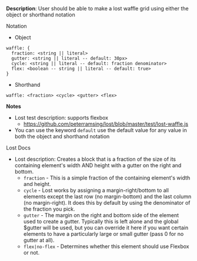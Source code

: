 __Description__: User should be able to make a lost waffle grid using either the object or shorthand notation

Notation
- Object
```
waffle: {
  fraction: <string || literal>
  gutter: <string || literal -- default: 30px>
  cycle: <string || literal -- default: fraction denominator>
  flex: <boolean -- string || literal -- default: true>
}
```
- Shorthand
```
waffle: <fraction> <cycle> <gutter> <flex>
```

__Notes__

- Lost test description: supports flexbox
    + https://github.com/peterramsing/lost/blob/master/test/lost-waffle.js
- You can use the keyword `default` use the default value for any value in both the object and shorthand notation

Lost Docs
- Lost description: Creates a block that is a fraction of the size of its containing element's width AND height with a gutter on the right and bottom.
    + `fraction` - This is a simple fraction of the containing element's width and height.
    + `cycle` - Lost works by assigning a margin-right/bottom to all elements except the last row (no margin-bottom) and the last column (no margin-right). It does this by default by using the denominator of the fraction you pick.
    + `gutter` - The margin on the right and bottom side of the element used to create a gutter. Typically this is left alone and the global $gutter will be used, but you can override it here if you want certain elements to have a particularly large or small gutter (pass 0 for no gutter at all).
    + `flex|no-flex` - Determines whether this element should use Flexbox or not.